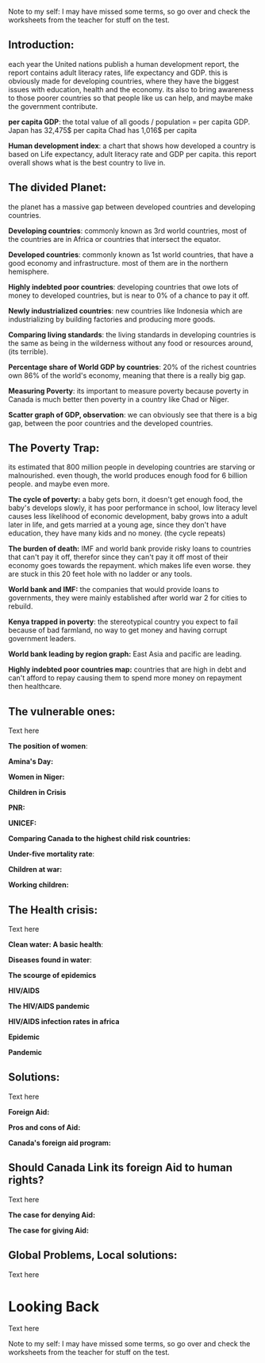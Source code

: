 Note to my self: I may have missed some terms, so go over and check the worksheets from the teacher for stuff on the test.
## **Introduction**:
each year the United nations publish a human development report, the report contains adult literacy rates, life expectancy and GDP. this is obviously made for developing countries, where they have the biggest issues with education, health and the economy. its also to bring awareness to those poorer countries so that people like us can help, and maybe make the government contribute.

**per capita GDP**: the total value of all goods / population = per capita GDP.
Japan has 32,475$ per capita
Chad has 1,016$ per capita

**Human development index**: a chart that shows how developed a country is based on Life expectancy, adult literacy rate and GDP per capita. this report overall shows what is the best country to live in.

## **The divided Planet:**
the planet has a massive gap between developed countries and developing countries.

**Developing countries**: commonly known as 3rd world countries, most of the countries are in Africa or countries that intersect the equator.

**Developed countries**: commonly known as 1st world countries, that have a good economy and infrastructure. most of them are in the northern hemisphere.

**Highly indebted poor countries**: developing countries that owe lots of money to developed countries, but is near to 0% of a chance to pay it off. 

**Newly industrialized countries**: new countries like Indonesia which are industrializing by building factories and producing more goods.

**Comparing living standards**: the living standards in developing countries is the same as being in the wilderness without any food or resources around, (its terrible).

**Percentage share of World GDP by countries**: 20% of the richest countries own 86% of the world's economy, meaning that there is a really big gap.

**Measuring Poverty**: its important to measure poverty because poverty in Canada is much better then poverty in a country like Chad or Niger.

**Scatter graph of GDP, observation**: we can obviously see that there is a big gap, between the poor countries and the developed countries.

## **The Poverty Trap**:
its estimated that 800 million people in developing countries are starving or malnourished. even though, the world produces enough food for 6 billion people. and maybe even more.

**The cycle of poverty:** a baby gets born, it doesn't get enough food, the baby's develops slowly, it has poor performance in school, low literacy level causes less likelihood of economic development, baby grows into a adult later in life, and gets married at a young age, since they don't have education, they have many kids and no money. (the cycle repeats)

**The burden of death:** IMF and world bank provide risky loans to countries that can't pay it off, therefor since they can't pay it off most of their economy goes towards the repayment. which makes life even worse. they are stuck in this 20 feet hole with no ladder or any tools.

**World bank and IMF:** the companies that would provide loans to governments, they were mainly established after world war 2 for cities to rebuild.

**Kenya trapped in poverty**: the stereotypical country you expect to fail because of bad farmland, no way to get money and having corrupt government leaders.

**World bank leading by region graph:** East Asia and pacific are leading.

**Highly indebted poor countries map:** countries that are high in debt and can't afford to repay causing them to spend more money on repayment then healthcare.

## **The vulnerable ones**:
Text here

**The position of women**: 

**Amina's Day:**

**Women in Niger:**

**Children in Crisis**

**PNR:**

**UNICEF:**

**Comparing Canada to the highest child risk countries:**

**Under-five mortality rate**:

**Children at war:**

**Working children:**

## **The Health crisis**:
Text here

**Clean water: A basic health**:

**Diseases found in water**:

**The scourge of epidemics**

**HIV/AIDS**

**The HIV/AIDS pandemic**

**HIV/AIDS infection rates in africa**

**Epidemic**

**Pandemic**

## **Solutions**:
Text here

**Foreign Aid:**

**Pros and cons of Aid:**

**Canada's foreign aid program:**

## **Should Canada Link its foreign Aid to human rights?**
Text here

**The case for denying Aid:**

**The case for giving Aid:**

## **Global Problems, Local solutions:**
Text here

# Looking Back
Text here

Note to my self: I may have missed some terms, so go over and check the worksheets from the teacher for stuff on the test.
